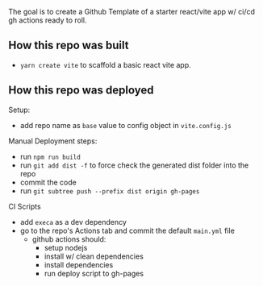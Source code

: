 The goal is to create a Github Template of a starter react/vite app w/ ci/cd gh actions ready to roll.

## How this repo was built

- `yarn create vite` to scaffold a basic react vite app.

## How this repo was deployed

Setup:

- add repo name as `base` value to config object in `vite.config.js`

Manual Deployment steps:

- run `npm run build`
- run `git add dist -f` to force check the generated dist folder into the repo
- commit the code
- run `git subtree push --prefix dist origin gh-pages`

CI Scripts

- add `execa` as a dev dependency
- go to the repo's Actions tab and commit the default `main.yml` file
  - github actions should:
    - setup  nodejs
    - install w/ clean dependencies
    - install dependencies
    - run deploy script to gh-pages
